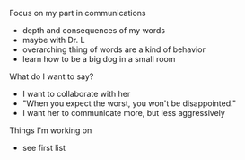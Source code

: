 Focus on my part in communications

- depth and consequences of my words
- maybe with Dr. L
- overarching thing of words are a kind of behavior
- learn how to be a big dog in a small room

What do I want to say?

- I want to collaborate with her
- "When you expect the worst, you won't be disappointed."
- I want her to communicate more, but less aggressively

Things I'm working on

- see first list
